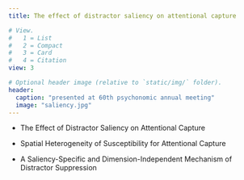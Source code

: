 ```yaml
---
title: The effect of distractor saliency on attentional capture

# View.
#   1 = List
#   2 = Compact
#   3 = Card
#   4 = Citation
view: 3

# Optional header image (relative to `static/img/` folder).
header:
  caption: "presented at 60th psychonomic annual meeting"
  image: "saliency.jpg"
---
```


* The Effect of Distractor Saliency on Attentional Capture

* Spatial Heterogeneity of Susceptibility for Attentional Capture
* A Saliency-Specific and Dimension-Independent Mechanism of Distractor Suppression